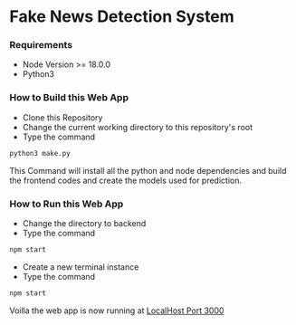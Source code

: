 # Fake News Detection System

### Requirements
<ul>
    <li> Node Version >= 18.0.0
    <li> Python3 
</ul>

### How to Build this Web App
   * Clone this Repository
   * Change the current working directory to this repository's root
   * Type the command
   ```bash
   python3 make.py
   ```
This Command will install all the python and node dependencies and build the frontend codes and create the models used for prediction.

### How to Run this Web App
* Change the directory to backend
* Type the command
```bash
npm start
```
* Create a new terminal instance
* Type the command
```bash
npm start
```
Voilla the web app is now running at <a href="http://localhost:3000"> LocalHost Port 3000 </a>
